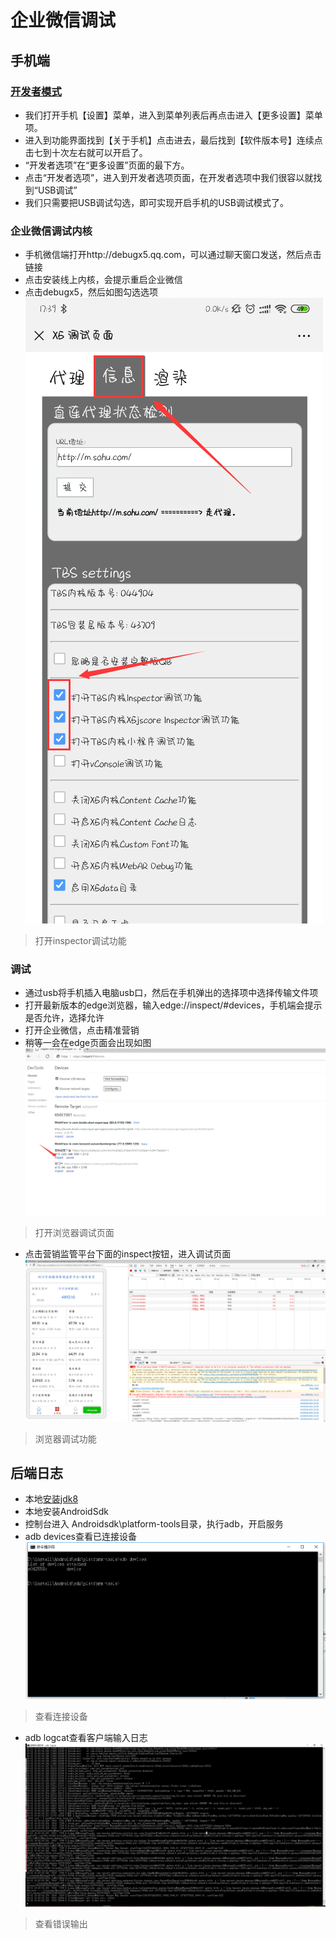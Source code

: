 # 企业微信调试
## 手机端
### [开发者模式](https://jingyan.baidu.com/article/a501d80c55777dec630f5ee8.html)
- 我们打开手机【设置】菜单，进入到菜单列表后再点击进入【更多设置】菜单项。
- 进入到功能界面找到【关于手机】点击进去，最后找到【软件版本号】连续点击七到十次左右就可以开启了。
- “开发者选项”在“更多设置”页面的最下方。
- 点击“开发者选项”，进入到开发者选项页面，在开发者选项中我们很容以就找到“USB调试”
- 我们只需要把USB调试勾选，即可实现开启手机的USB调试模式了。

### 企业微信调试内核
- 手机微信端打开http://debugx5.qq.com，可以通过聊天窗口发送，然后点击链接
- 点击安装线上内核，会提示重启企业微信
- 点击debugx5，然后如图勾选选项
![](./images/inspect.png)
> 打开inspector调试功能

### 调试
- 通过usb将手机插入电脑usb口，然后在手机弹出的选择项中选择传输文件项
- 打开最新版本的edge浏览器，输入edge://inspect/#devices，手机端会提示是否允许，选择允许
- 打开企业微信，点击精准营销
- 稍等一会在edge页面会出现如图
![](./images/edgeinspet.png)
> 打开浏览器调试页面
- 点击营销监管平台下面的inspect按钮，进入调试页面
![](./images/edgeinspect1.png)
> 浏览器调试功能

## 后端日志
- 本地[安装jdk8](https://jingyan.baidu.com/article/1876c85225e939890a13764d.html)
- 本地安装AndroidSdk
- 控制台进入 Androidsdk\platform-tools目录，执行adb，开启服务
- adb devices查看已连接设备
![](./images/adbdevices.png)
> 查看连接设备
- adb logcat查看客户端输入日志
![](./images/adblogcat.png)
> 查看错误输出